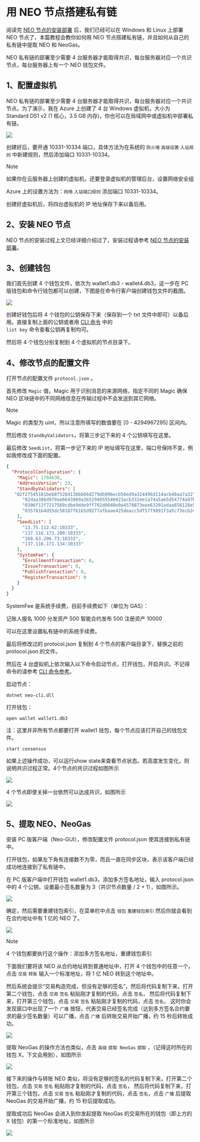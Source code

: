 # 用 NEO 节点搭建私有链

阅读完 [NEO 节点的安装部署](../../node/cli/setup.md) 后，我们已经可以在 Windows 和 Linux 上部署 NEO 节点了，本篇教程会教你如何用 NEO 节点搭建私有链，并且如何从自己的私有链中提取 NEO 和 NeoGas。                        

NEO 私有链的部署至少需要 4 台服务器才能取得共识，每台服务器对应一个共识节点，每台服务器上有一个 NEO 钱包文件。

## 1、配置虚拟机

NEO 私有链的部署至少需要 4 台服务器才能取得共识，每台服务器对应一个共识节点。为了演示，我在 Azure 上创建了 4 台 Windows 虚拟机，大小为 Standard DS1 v2 (1 核心，3.5 GB 内存)，你也可以在局域网中或虚拟机中部署私有链。

![](../assets/privatechain_1.jpg)

创建好后，要开通 10331-10334 端口，具体方法为在系统的 `防火墙` `高级设置` `入站规则` 中新建规则，然后添加端口 10331-10334。

> [!Note]
> 如果你在云服务器上创建的虚拟机，还要登录虚拟机的管理后台，设置网络安全组
>
> Azure 上的设置方法为：`网络` `入站端口规则` 添加端口 10331-10334。

创建好虚拟机后，将四台虚拟机的 IP 地址保存下来以备后用。

## 2、安装 NEO 节点

NEO 节点的安装过程上文已经详细介绍过了，安装过程请参考 [NEO 节点的安装部署](../../node/cli/setup.md)。 

## 3、创建钱包

我们首先创建 4 个钱包文件，依次为 wallet1.db3 - wallet4.db3，这一步在 PC 版钱包和命令行钱包都可以创建，下图是在命令行客户端创建钱包文件的截图。

![](assets/privatechain_3.jpg)

创建好钱包后将 4 个钱包的公钥保存下来（保存到一个 txt 文件中即可）以备后用。直接复制上面的公钥或者用 [CLI 命令](../../node/cli/cli.md) 中的 `                                                                           list key` 命令查看公钥再复制均可。

然后将 4 个钱包分别复制到 4 个虚拟机的节点目录下。

## 4、修改节点的配置文件

打开节点的配置文件 `protocol.json` 。

首先修改 `Magic` 值，Magic 用于识别消息的来源网络，指定不同的 Magic 确保 NEO 区块链中的不同网络信息在传输过程中不会发送到其它网络。 

> [!Note]
> Magic 的类型为 uint，所以注意所填写的数值要在 [0 - 4294967295] 区间内。

然后修改 `StandbyValidators`，将第三步记下来的 4 个公钥填写在这里。

最后修改 `SeedList`，将第一步记下来的 IP 地址填写在这里，端口号保持不变，例如我修改成下面的配置。

```json
{
  "ProtocolConfiguration": {
    "Magic": 1704630,
    "AddressVersion": 23,
    "StandbyValidators": [
   "02f27545181beb8f528d13bbb66d279db996ecb56ed9a324496d114acb48aa7a32",
      "02daa386d979ae6643869a365294055546023acb332ee1a74a5ae5d54774a97bac",
      "0306f12f7217569cdbe9dde9ff702d0040e0a4570873eee63291adaa658128e55c",
      "035781b4d55dc58187f61b5d9277afbaae425deacc5df57f9891f3a5c73ecb24df"
    ],
    "SeedList": [
      "13.75.112.62:10333",
      "137.116.173.200:10333",
      "168.63.206.73:10333",
      "137.116.171.134:10333"
    ],
    "SystemFee": {
      "EnrollmentTransaction": 0,
      "IssueTransaction": 0,
      "PublishTransaction": 0,
      "RegisterTransaction": 0
    }
  }
}
```

SystemFee 是系统手续费，目前手续费如下（单位为 GAS）：

记账人报名 1000 分发资产 500 智能合约发布 500 注册资产 10000

可以在这里设置私有链中的系统手续费。

最后将修改过的 protocol.json 复制到 4 个节点的客户端目录下，替换之前的 protocol.json 的文件。

然后在 4 台虚拟机上依次输入以下命令启动节点，打开钱包，开启共识。不记得命令的请参考 [CLI 命令参考](../../node/cli/cli.md)。 

启动节点：

`dotnet neo-cli.dll`

打开钱包：

`open wallet wallet1.db3` 

注：这里并非所有节点都要打开 wallet1 钱包，每个节点应该打开自己的钱包文件。

`start consensus`

如果上述操作成功，可以运行show state来查看节点状态。若高度发生变化，则说明共识过程正常。4个节点的共识过程如图所示

![](../../../assets/privatechain_8.png)

4 个节点即使关掉一台依然可以达成共识，如图所示

![](../../../assets/privatechain_9.png)



## 5、提取 NEO、NeoGas

安装 PC 版客户端（Neo-GUI），修改配置文件 protocol.json 使其连接到私有链中。

打开钱包，如果左下角有连接数不为零，而且一直在同步区块，表示该客户端已经成功地连接到了私有链中。

在 PC 版客户端中打开钱包 wallet1.db3，添加多方签名地址，输入 protocol.json 中的 4 个公钥，设置最小签名数量为 3（共识节点数量 / 2 + 1），如图所示。

![](../assets/privatechain_12.jpg)

确定，然后需要重建钱包索引，在菜单栏中点击 `钱包` `重建钱包索引` 然后你就会看到在合约地址中有 1 亿的 NEO 了。

![](../assets/privatechain_14.jpg)

> [!Note]
>  4 个钱包都要执行这个操作：添加多方签名地址，重建钱包索引

下面我们要将该 NEO 从合约地址转到普通地址中，打开 4 个钱包中的任意一个，点击 `交易` `转账` 输入一个标准地址，将 1 亿 NEO 转到这个地址中。

然后系统会提示“交易构造完成，但没有足够的签名”，然后将代码复制下来，打开第二个钱包，点击 `交易` `签名` 粘贴刚才复制的代码，点击 `签名`， 然后将代码复制下来，打开第三个钱包，点击 `交易` `签名` 粘贴刚才复制的代码，点击 `签名`， 这时你会发现窗口中出现了一个 `广播` 按钮，代表交易已经签名完成（达到多方签名合约要求的最少签名数量）可以广播，点击 `广播` 后转账交易开始广播，约 15 秒后转账成功。

![](../assets/privatechain_20.jpg)

提取 NeoGas 的操作方法也类似，点击 `高级` `提取 NeoGas` `提取` ，（记得这时所在的钱包 X，下文会用到），如图所示

![](../assets/privatechain_21.jpg)

接下来的操作与转账 NEO 类似，将没有足够的签名的代码复制下来，打开第二个钱包，点击 `交易` `签名` 粘贴刚才复制的代码，点击 `签名`， 然后将代码复制下来，打开第三个钱包，点击 `交易` `签名` 粘贴刚才复制的代码，点击 `签名`，点击 `广播` 后提取 NeoGas 的交易开始广播，约 15 秒后提取成功。

提取成功后 NeoGas 会进入到你发起提取 NeoGas 的交易所在的钱包（即上方的 X 钱包）的第一个标准地址，如图所示

![](../assets/privatechain_26.jpg)
